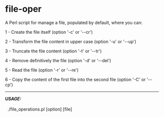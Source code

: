 # file-oper
A Perl script for manage a file, populated by default, where you can:

1 - Create the file itself (option '-c' or '--cr') <br>

2 - Transform the file content in upper case (option '-u' or '--up') <br>

3 - Truncate the file content (option '-t' or '--tr') <br>

4 - Remove definitively the file (option '-d' or '--del') <br>

5 - Read the file (option '-r' or '--re') <br>

6 - Copy the content of the first file into the second file (option '-C' or '--cp')
<hr>
<em><strong> USAGE: </strong></em><br><br>
&nbsp; ./file_operations.pl [option] [file]
